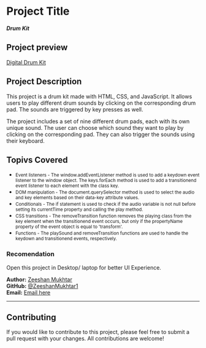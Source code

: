 

# Project Title  
***Drum Kit***  

## Project preview  
[Digital Drum Kit]()

## Project Description

This project is a drum kit made with HTML, CSS, and JavaScript. It allows users to play different drum sounds by clicking on the corresponding drum pad. The sounds are triggered by key presses as well.

The project includes a set of nine different drum pads, each with its own unique sound. The user can choose which sound they want to play by clicking on the corresponding pad. They can also trigger the sounds using their keyboard. 

 ## Topivs Covered 
 - <small>Event listeners - The window.addEventListener method is used to add a keydown event listener to the window object. The keys.forEach method is used to add a transitionend event listener to each element with the class key.</small>
 - <small>DOM manipulation - The document.querySelector method is used to select the audio and key elements based on their data-key attribute values.</small>
 - <small>Conditionals - The if statement is used to check if the audio variable is not null before setting its currentTime property and calling the play method.</small>
 - <small>CSS transitions - The removeTransition function removes the playing class from the key element when the transitionend event occurs, but only if the propertyName property of the event object is equal to 'transform'.</small>
 - <small>Functions - The playSound and removeTransition functions are used to handle the keydown and transitionend events, respectively.</small>

### Recomendation  
Open this project in Desktop/ laptop for better UI Experience.

**Author:** [Zeeshan Mukhtar](https://www.linkedin.com/in/zeeshan-mukhtar-b0a12a243/)  
**GitHub:** [@ZeeshanMukhtar1](https://github.com/ZeeshanMukhtar1)  
**Email:** [Email here](mailto:zeshanmukhtar878@gmail.com)  


---
## Contributing 
If you would like to contribute to this project, please feel free to submit a pull request with your changes. All contributions are welcome!   
